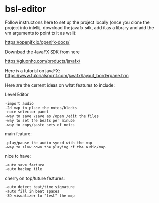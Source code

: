 # bsl-editor

Follow instructions here to set up the project locally (once you clone the project into intellij, download the javafx sdk, add it as a library and add the vm arguments to point to it as well):

https://openjfx.io/openjfx-docs/


Download the JavaFX SDK from here

https://gluonhq.com/products/javafx/


Here is a tutorial on javaFX:
https://www.tutorialspoint.com/javafx/layout_borderpane.htm


Here are the current ideas on what features to include:

Level Editor

    -import audio
    -2d map to place the notes/blocks
    -note selector panel
    -way to save /save as /open /edit the files
    -way to set the beats per minute
    -way to copy/paste sets of notes
main feature:
	
	-play/pause the audio syncd with the map
	-way to slow down the playing of the audio/map
	
nice to have:
	
	-auto save feature
	-auto backup file
	
cherry on top/future features:
	
	-auto detect beat/time signature
	-auto fill in beat spaces
	-3D visualizer to "test" the map